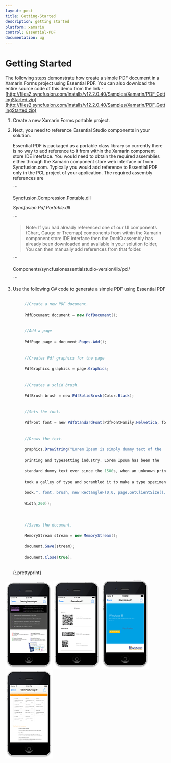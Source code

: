 ```yaml
---
layout: post
title: Getting-Started
description: getting started	
platform: xamarin
control: Essential-PDF
documentation: ug
---
```


# Getting Started	

The following steps demonstrate how create a simple PDF document in a Xamarin.Forms project using Essential PDF. You can also 
download the entire source code of this demo from the link - [http://files2.syncfusion.com/Installs/v12.2.0.40/Samples/Xamarin/PDF_GettingStarted.zip](http://files2.syncfusion.com/Installs/v12.2.0.40/Samples/Xamarin/PDF_GettingStarted.zip)

1. Create a new Xamarin.Forms portable project.
2. Next, you need to reference Essential Studio components in your solution. 

	Essential PDF is packaged as a portable class library so currently there is no way to add reference to it from within the Xamarin component store IDE interface. You would need to obtain the required assemblies either through the Xamarin component store web interface or from Syncfusion.com. Typically you would add reference to Essential PDF only in the PCL project of your application. The required assembly references are



	_```_

	Syncfusion.Compression.Portable.dll

	_Syncfusion.Pdf.Portable.dll_

	_```_


	> Note: If you had already referenced one of our UI components (Chart, Gauge or Treemap) components from within the Xamarin component store IDE interface then the DocIO assembly has already been downloaded and available in your solution folder, You can then manually add references from that folder.



	_```_

	Components/syncfusionessentialstudio-version/lib/pcl/

	_```_

3. Use the following C# code to generate a simple PDF using Essential PDF
   
   ~~~ cs
		
		//Create a new PDF document.

		PdfDocument document = new PdfDocument();


		//Add a page

		PdfPage page = document.Pages.Add();


		//Creates Pdf graphics for the page

		PdfGraphics graphics = page.Graphics;


		//Creates a solid brush.

		PdfBrush brush = new PdfSolidBrush(Color.Black);


		//Sets the font.

		PdfFont font = new PdfStandardFont(PdfFontFamily.Helvetica, fontSize);


		//Draws the text.

		graphics.DrawString("Lorem Ipsum is simply dummy text of the

		printing and typesetting industry. Lorem Ipsum has been the

		standard dummy text ever since the 1500s, when an unknown printer

		took a galley of type and scrambled it to make a type specimen

		book.", font, brush, new RectangleF(0,0, page.GetClientSize().

		Width,200));



		//Saves the document.

		MemoryStream stream = new MemoryStream();

		document.Save(stream);

		document.Close(true);



   ~~~
   {:.prettyprint}



![](Getting-Started_images/Getting-Started_img2.png) ![](Getting-Started_images/Getting-Started_img3.png) ![](Getting-Started_images/Getting-Started_img4.png) ![](Getting-Started_images/Getting-Started_img5.png)




